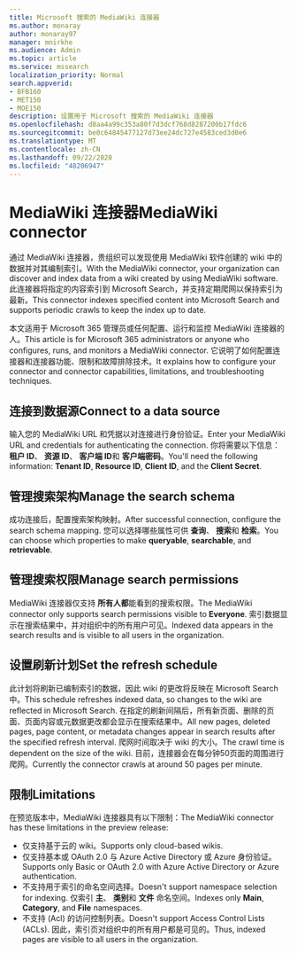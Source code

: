 ```yaml
---
title: Microsoft 搜索的 MediaWiki 连接器
ms.author: monaray
author: monaray97
manager: mnirkhe
ms.audience: Admin
ms.topic: article
ms.service: mssearch
localization_priority: Normal
search.appverid:
- BFB160
- MET150
- MOE150
description: 设置用于 Microsoft 搜索的 MediaWiki 连接器
ms.openlocfilehash: d8aa4a99c353a80f7d3dcf768d8287200b17fdc6
ms.sourcegitcommit: be0c64845477127d73ee24dc727e4583ced3d0e6
ms.translationtype: MT
ms.contentlocale: zh-CN
ms.lasthandoff: 09/22/2020
ms.locfileid: "48206947"
---
```

# <a name="mediawiki-connector"></a><span data-ttu-id="faf15-103">MediaWiki 连接器</span><span class="sxs-lookup"><span data-stu-id="faf15-103">MediaWiki connector</span></span>

<span data-ttu-id="faf15-104">通过 MediaWiki 连接器，贵组织可以发现使用 MediaWiki 软件创建的 wiki 中的数据并对其编制索引。</span><span class="sxs-lookup"><span data-stu-id="faf15-104">With the MediaWiki connector, your organization can discover and index data from a wiki created by using MediaWiki software.</span></span> <span data-ttu-id="faf15-105">此连接器将指定的内容索引到 Microsoft Search，并支持定期爬网以保持索引为最新。</span><span class="sxs-lookup"><span data-stu-id="faf15-105">This connector indexes specified content into Microsoft Search and supports periodic crawls to keep the index up to date.</span></span>

<span data-ttu-id="faf15-106">本文适用于 Microsoft 365 管理员或任何配置、运行和监控 MediaWiki 连接器的人。</span><span class="sxs-lookup"><span data-stu-id="faf15-106">This article is for Microsoft 365 administrators or anyone who configures, runs, and monitors a MediaWiki connector.</span></span> <span data-ttu-id="faf15-107">它说明了如何配置连接器和连接器功能、限制和故障排除技术。</span><span class="sxs-lookup"><span data-stu-id="faf15-107">It explains how to configure your connector and connector capabilities, limitations, and troubleshooting techniques.</span></span>

## <a name="connect-to-a-data-source"></a><span data-ttu-id="faf15-108">连接到数据源</span><span class="sxs-lookup"><span data-stu-id="faf15-108">Connect to a data source</span></span>

<span data-ttu-id="faf15-109">输入您的 MediaWiki URL 和凭据以对连接进行身份验证。</span><span class="sxs-lookup"><span data-stu-id="faf15-109">Enter your MediaWiki URL and credentials for authenticating the connection.</span></span> <span data-ttu-id="faf15-110">你将需要以下信息： **租户 ID**、 **资源 ID**、 **客户端 ID**和 **客户端密码**。</span><span class="sxs-lookup"><span data-stu-id="faf15-110">You'll need the following information: **Tenant ID**, **Resource ID**, **Client ID**, and the **Client Secret**.</span></span>

## <a name="manage-the-search-schema"></a><span data-ttu-id="faf15-111">管理搜索架构</span><span class="sxs-lookup"><span data-stu-id="faf15-111">Manage the search schema</span></span>

<span data-ttu-id="faf15-112">成功连接后，配置搜索架构映射。</span><span class="sxs-lookup"><span data-stu-id="faf15-112">After successful connection, configure the search schema mapping.</span></span> <span data-ttu-id="faf15-113">您可以选择哪些属性可供 **查询**、 **搜索**和 **检索**。</span><span class="sxs-lookup"><span data-stu-id="faf15-113">You can choose which properties to make **queryable**, **searchable**, and **retrievable**.</span></span>

## <a name="manage-search-permissions"></a><span data-ttu-id="faf15-114">管理搜索权限</span><span class="sxs-lookup"><span data-stu-id="faf15-114">Manage search permissions</span></span>

<span data-ttu-id="faf15-115">MediaWiki 连接器仅支持 **所有人都**能看到的搜索权限。</span><span class="sxs-lookup"><span data-stu-id="faf15-115">The MediaWiki connector only supports search permissions visible to **Everyone**.</span></span> <span data-ttu-id="faf15-116">索引数据显示在搜索结果中，并对组织中的所有用户可见。</span><span class="sxs-lookup"><span data-stu-id="faf15-116">Indexed data appears in the search results and is visible to all users in the organization.</span></span>

## <a name="set-the-refresh-schedule"></a><span data-ttu-id="faf15-117">设置刷新计划</span><span class="sxs-lookup"><span data-stu-id="faf15-117">Set the refresh schedule</span></span>

<span data-ttu-id="faf15-118">此计划将刷新已编制索引的数据，因此 wiki 的更改将反映在 Microsoft Search 中。</span><span class="sxs-lookup"><span data-stu-id="faf15-118">This schedule refreshes indexed data, so changes to the wiki are reflected in Microsoft Search.</span></span> <span data-ttu-id="faf15-119">在指定的刷新间隔后，所有新页面、删除的页面、页面内容或元数据更改都会显示在搜索结果中。</span><span class="sxs-lookup"><span data-stu-id="faf15-119">All new pages, deleted pages, page content, or metadata changes appear in search results after the specified refresh interval.</span></span> <span data-ttu-id="faf15-120">爬网时间取决于 wiki 的大小。</span><span class="sxs-lookup"><span data-stu-id="faf15-120">The crawl time is dependent on the size of the wiki.</span></span> <span data-ttu-id="faf15-121">目前，连接器会在每分钟50页面的周围进行爬网。</span><span class="sxs-lookup"><span data-stu-id="faf15-121">Currently the connector crawls at around 50 pages per minute.</span></span>

## <a name="limitations"></a><span data-ttu-id="faf15-122">限制</span><span class="sxs-lookup"><span data-stu-id="faf15-122">Limitations</span></span>

<span data-ttu-id="faf15-123">在预览版本中，MediaWiki 连接器具有以下限制：</span><span class="sxs-lookup"><span data-stu-id="faf15-123">The MediaWiki connector has these limitations in the preview release:</span></span>

* <span data-ttu-id="faf15-124">仅支持基于云的 wiki。</span><span class="sxs-lookup"><span data-stu-id="faf15-124">Supports only cloud-based wikis.</span></span>
* <span data-ttu-id="faf15-125">仅支持基本或 OAuth 2.0 与 Azure Active Directory 或 Azure 身份验证。</span><span class="sxs-lookup"><span data-stu-id="faf15-125">Supports only Basic or OAuth 2.0 with Azure Active Directory or Azure authentication.</span></span>
* <span data-ttu-id="faf15-126">不支持用于索引的命名空间选择。</span><span class="sxs-lookup"><span data-stu-id="faf15-126">Doesn't support namespace selection for indexing.</span></span> <span data-ttu-id="faf15-127">仅索引 **主**、 **类别**和 **文件** 命名空间。</span><span class="sxs-lookup"><span data-stu-id="faf15-127">Indexes only **Main**, **Category**, and **File** namespaces.</span></span>
* <span data-ttu-id="faf15-128">不支持 (Acl) 的访问控制列表。</span><span class="sxs-lookup"><span data-stu-id="faf15-128">Doesn't support Access Control Lists (ACLs).</span></span> <span data-ttu-id="faf15-129">因此，索引页对组织中的所有用户都是可见的。</span><span class="sxs-lookup"><span data-stu-id="faf15-129">Thus, indexed pages are visible to all users in the organization.</span></span>
